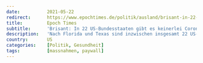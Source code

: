 ```yaml
---
date:          2021-05-22
redirect:      https://www.epochtimes.de/politik/ausland/brisant-in-22-us-bundesstaaten-gibt-es-keinerlei-corona-massnahmen-und-alles-ist-in-ordnung-a3518695.html
title:         Epoch Times
subtitle:      'Brisant: In 22 US-Bundesstaaten gibt es keinerlei Corona-Maßnahmen – und alles ist in Ordnung'
description:   'Nach Florida und Texas sind inzwischen insgesamt 22 US-Bundesstaaten von den Corona-Maßnahmen befreit. Zur Überraschung aller gibt es dabei keine Überlastung des Gesundheitssystems – alles ist völlig normal. Eine Infografik verdeutlicht, worüber in den gängigen Medien kaum berichtet wird.'
country:       US
categories:    [Politik, Gesundheit]
tags:          [massnahmen, paywall]
---
```

